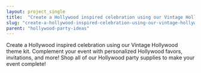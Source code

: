 ```yaml
---
layout: project_single
title:  "Create a Hollywood inspired celebration using our Vintage Hollywood theme kit. Complement your event with personalized Hollywood favors, invitations, and more! Shop all of our Hollywood party supplies to make your event complete!"
slug: "create-a-hollywood-inspired-celebration-using-our-vintage-hollywood-theme-kit-complement-your-event-with"
parent: "hollywood-party-ideas"
---
```

Create a Hollywood inspired celebration using our Vintage Hollywood theme kit. Complement your event with personalized Hollywood favors, invitations, and more! Shop all of our Hollywood party supplies to make your event complete!